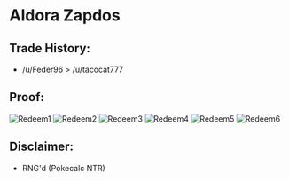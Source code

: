 # Aldora Zapdos

## Trade History:
* /u/Feder96 > /u/tacocat777

## Proof:
![Redeem1](./Redeem1.jpg)
![Redeem2](./Redeem2.jpg)
![Redeem3](./Redeem3.jpg)
![Redeem4](./Redeem4.jpg)
![Redeem5](./Redeem5.jpg)
![Redeem6](./Redeem6.jpg)

## Disclaimer:
* RNG'd (Pokecalc NTR)
